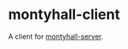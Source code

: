 # montyhall-client

A client for [montyhall-server](https://github.com/andrewmacheret/montyhall-server).



